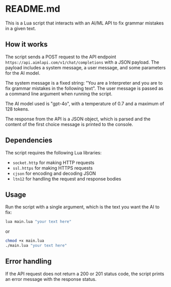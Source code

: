 # README.md

This is a Lua script that interacts with an AI/ML API to fix grammar mistakes in a given text.

## How it works

The script sends a POST request to the API endpoint `https://api.aimlapi.com/v1/chat/completions` with a JSON payload. The payload includes a system message, a user message, and some parameters for the AI model.

The system message is a fixed string: "You are a Interpreter and you are to fix grammar mistakes in the following text". The user message is passed as a command line argument when running the script.

The AI model used is "gpt-4o", with a temperature of 0.7 and a maximum of 128 tokens.

The response from the API is a JSON object, which is parsed and the content of the first choice message is printed to the console.

## Dependencies

The script requires the following Lua libraries:

- `socket.http` for making HTTP requests
- `ssl.https` for making HTTPS requests
- `cjson` for encoding and decoding JSON
- `ltn12` for handling the request and response bodies

## Usage

Run the script with a single argument, which is the text you want the AI to fix:

```sh
lua main.lua "your text here"
```

or

```sh
chmod +x main.lua
./main.lua "your text here"
```

## Error handling

If the API request does not return a 200 or 201 status code, the script prints an error message with the response status.
